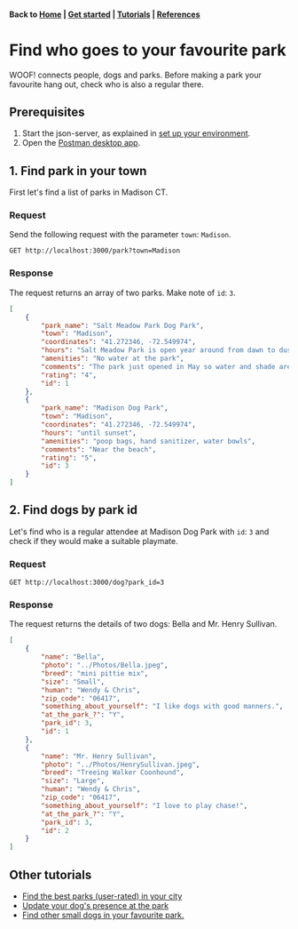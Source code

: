 #### Back to [Home](index.md) | [Get started](index.md#get-started) | [Tutorials](index.md#tutorials) | [References](index.md#reference)

# Find who goes to your favourite park
WOOF! connects people, dogs and parks. Before making a park your favourite hang out, check who is also a regular there. 
## Prerequisites 
 1. Start the json-server, as explained in [set up your environment](initial-setup.md).
 2. Open the [Postman desktop app](https://www.postman.com/downloads/).

 ## 1. Find park in your town
First let's find a list of parks in Madison CT.
### Request
Send the following request with the parameter `town`: `Madison`.
```
GET http://localhost:3000/park?town=Madison
```

### Response
The request returns an array of two parks. Make note of `id`: `3`.
```json
[
    {
        "park_name": "Salt Meadow Park Dog Park",
        "town": "Madison",
        "coordinates": "41.272346, -72.549974",
        "hours": "Salt Meadow Park is open year around from dawn to dusk",
        "amenities": "No water at the park",
        "comments": "The park just opened in May so water and shade are yet to be put in but overall great area.",
        "rating": "4",
        "id": 1
    },
    {
        "park_name": "Madison Dog Park",
        "town": "Madison",
        "coordinates": "41.272346, -72.549974",
        "hours": "until sunset",
        "amenities": "poop bags, hand sanitizer, water bowls",
        "comments": "Near the beach",
        "rating": "5",
        "id": 3
    }
]
```
 ## 2. Find dogs by park id
 Let's find who is a regular attendee at Madison Dog Park with `id`: `3` and check if they would make a suitable playmate.
 ### Request
```
GET http://localhost:3000/dog?park_id=3
```

### Response
The request returns the details of two dogs: Bella and Mr. Henry Sullivan.
```json
[
    {
        "name": "Bella",
        "photo": "../Photos/Bella.jpeg",
        "breed": "mini pittie mix",
        "size": "Small",
        "human": "Wendy & Chris",
        "zip_code": "06417",
        "something_about_yourself": "I like dogs with good manners.",
        "at_the_park_?": "Y",
        "park_id": 3,
        "id": 1
    },
    {
        "name": "Mr. Henry Sullivan",
        "photo": "../Photos/HenrySullivan.jpeg",
        "breed": "Treeing Walker Coonhound",
        "size": "Large",
        "human": "Wendy & Chris",
        "zip_code": "06417",
        "something_about_yourself": "I love to play chase!",
        "at_the_park_?": "Y",
        "park_id": 3,
        "id": 2
    }
]
```
## Other tutorials
* [Find the best parks (user-rated) in your city](tuto-get-top-rated-park.md)
* [Update your dog's presence at the park](tuto-update-park-presence.md)
* [Find other small dogs in your favourite park.](tuto-get-park-small-dogs.md)


